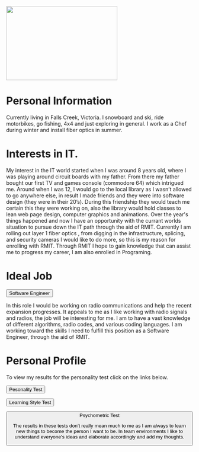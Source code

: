 <!DOCTYPE html>
<html>
<head>
<title>"Zorren Miller"</title>
</head>
<body>
<img src="C:\Users\Zorren\Documents\UNI\Ass1" width="300" height="200">
<h1>Personal Information </h1>
<p>Currently living in Falls Creek, Victoria.   I snowboard and ski, ride motorbikes, go fishing, 4x4 and just exploring in general.
   I work as a Chef during winter and install fiber optics in summer.</p>


 
<h1>Interests in IT.</h1>  

<p> My interest in the IT world started when I was around 8 years old, where I was playing around circuit boards with my father.  From there my father bought our first TV and games console (commodore 64) which intrigued me.  Around when I was 12, I would go to the local library as I wasn’t allowed to go anywhere else, in result I made friends and they were into software design (they were in their 20’s).  During this friendship they would teach me certain this they were working on, also the library would hold classes to lean web page design, computer graphics and animations.  Over the year's things happened and now I have an opportunity with the currant worlds situation to pursue down the IT path through the aid of RMIT.  Currently I am rolling out layer 1 fiber optics , from digging in the infrastructure, splicing, and security cameras I would like to do more, so this is my reason for enrolling with RMIT.  Through RMIT I hope to gain knowledge that can assist me to progress my career, I am also enrolled in Programing.</p>



<h1>Ideal Job</h1>

<a herf="https://www.seek.com.au/job/50415933?type=promoted#searchRequestToken=eaaeece4-1967-4a5d-9d23-130e71a1a6bf/"></a> 
<button onclick="https://www.seek.com.au/job/50415933?type=promoted#searchRequestToken=eaaeece4-1967-4a5d-9d23-130e71a1a6bf='default.asp'">Software Engineer</button>


<p>In this role I would be working on radio communications and help the recent expansion progresses.  
It appeals to me as I like working with radio signals and radios, the job will be interesting for me.  
I am to have a vast knowledge of different algorithms, radio codes, and various coding languages.   
I am working toward the skills I need to fulfill this position as a Software Engineer, through the aid of RMIT.</p>

<h1>Personal Profile</h1>

<p>To view my results for the personality test click on the links below.</p>

<p><a herf="https://www.16personalities.com/profiles/ab5e570adfa5c/"></a>
<button onclick="https://www.16personalities.com/profiles/ab5e570adfa5c/='default.asp'">Pesonality Test</button>

<a herf="https://www.learning-styles-online.com/inventory/results.php/"></a>
<button onclick="https://www.learning-styles-online.com/inventory/results.php/='default.asp'">Learning Style Test</button>


<a herf="https://www.psychometricinstitute.com.au/report-free.asp?ctid=10216956/"></a>
<button onclick="https://www.psychometricinstitute.com.au/report-free.asp?ctid=10216956/='default.asp'">Psychometric Test</p>

<p>The results in these tests don’t really mean much to me as I am always to learn new things to become the person I want to be.  In team environments I like to understand everyone's ideas and elaborate accordingly and add my thoughts.</p>
</body>
</html>
